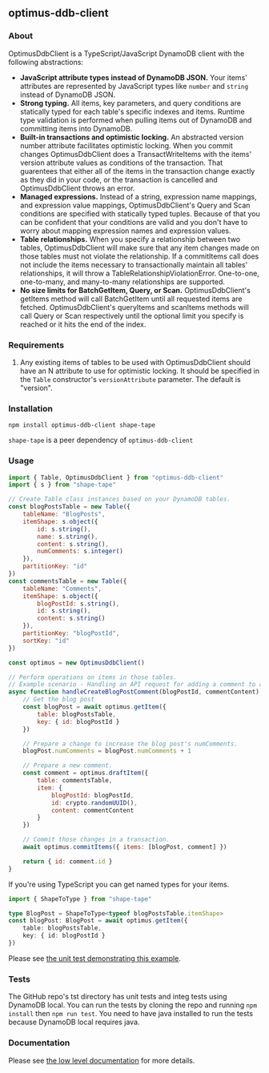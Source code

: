 ## optimus-ddb-client

### About

OptimusDdbClient is a TypeScript/JavaScript DynamoDB client with the following abstractions:
 * **JavaScript attribute types instead of DynamoDB JSON.** Your items' attributes are represented by JavaScript types like `number` and `string` instead of DynamoDB JSON.
 * **Strong typing.** All items, key parameters, and query conditions are statically typed for each table's specific indexes and items. Runtime type validation is performed when pulling items out of DynamoDB and committing items into DynamoDB.
 * **Built-in transactions and optimistic locking.** An abstracted version number attribute facilitates optimistic locking. When you commit changes OptimusDdbClient does a TransactWriteItems with the items' version attribute values as conditions of the transaction. That guarentees that either all of the items in the transaction change exactly as they did in your code, or the transaction is cancelled and OptimusDdbClient throws an error.
 * **Managed expressions.** Instead of a string, expression name mappings, and expression value mappings, OptimusDdbClient's Query and Scan conditions are specified with statically typed tuples. Because of that you can be confident that your conditions are valid and you don't have to worry about mapping expression names and expression values.
 * **Table relationships.** When you specify a relationship between two tables, OptimusDdbClient will make sure that any item changes made on those tables must not violate the relationship. If a commitItems call does not include the items necessary to transactionally maintain all tables' relationships, it will throw a TableRelationshipViolationError. One-to-one, one-to-many, and many-to-many relationships are supported.
 * **No size limits for BatchGetItem, Query, or Scan.** OptimusDdbClient's getItems method will call BatchGetItem until all requested items are fetched. OptimusDdbClient's queryItems and scanItems methods will call Query or Scan respectively until the optional limit you specify is reached or it hits the end of the index.

### Requirements

1. Any existing items of tables to be used with OptimusDdbClient should have an N attribute to use for optimistic locking. It should be specified in the `Table` constructor's `versionAttribute` parameter. The default is "version".

### Installation
```
npm install optimus-ddb-client shape-tape
```
`shape-tape` is a peer dependency of `optimus-ddb-client`

### Usage
```javascript
import { Table, OptimusDdbClient } from "optimus-ddb-client"
import { s } from "shape-tape"

// Create Table class instances based on your DynamoDB tables.
const blogPostsTable = new Table({
	tableName: "BlogPosts",
	itemShape: s.object({
		id: s.string(),
		name: s.string(),
		content: s.string(),
		numComments: s.integer()
	}),
	partitionKey: "id"
})
const commentsTable = new Table({
	tableName: "Comments",
	itemShape: s.object({
		blogPostId: s.string(),
		id: s.string(),
		content: s.string()
	}),
	partitionKey: "blogPostId",
	sortKey: "id"
})

const optimus = new OptimusDdbClient()

// Perform operations on items in those tables.
// Example scenario - Handling an API request for adding a comment to a blog post:
async function handleCreateBlogPostComment(blogPostId, commentContent) {
	// Get the blog post
	const blogPost = await optimus.getItem({
		table: blogPostsTable,
		key: { id: blogPostId }
	})

	// Prepare a change to increase the blog post's numComments.
	blogPost.numComments = blogPost.numComments + 1

	// Prepare a new comment.
	const comment = optimus.draftItem({
		table: commentsTable,
		item: {
			blogPostId: blogPostId,
			id: crypto.randomUUID(),
			content: commentContent
		}
	})

	// Commit those changes in a transaction.
	await optimus.commitItems({ items: [blogPost, comment] })

	return { id: comment.id }
}
```

If you're using TypeScript you can get named types for your items.
```typescript
import { ShapeToType } from "shape-tape"

type BlogPost = ShapeToType<typeof blogPostsTable.itemShape>
const blogPost: BlogPost = await optimus.getItem({
	table: blogPostsTable,
	key: { id: blogPostId }
})
```

Please see [the unit test demonstrating this example](https://github.com/paulbarmstrong/optimus-ddb-client/blob/main/tst/README.test.ts).

### Tests

The GitHub repo's tst directory has unit tests and integ tests using DynamoDB local. You can run the tests by cloning the repo and running `npm install` then `npm run test`. You need to have java installed to run the tests because DynamoDB local requires java.

### Documentation

Please see [the low level documentation](https://github.com/paulbarmstrong/optimus-ddb-client/blob/main/docs/index.md) for more details.
